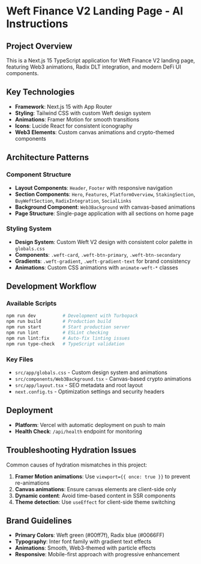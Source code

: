 # Weft Finance V2 Landing Page - AI Instructions

## Project Overview
This is a Next.js 15 TypeScript application for Weft Finance V2 landing page, featuring Web3 animations, Radix DLT integration, and modern DeFi UI components.

## Key Technologies
- **Framework**: Next.js 15 with App Router
- **Styling**: Tailwind CSS with custom Weft design system
- **Animations**: Framer Motion for smooth transitions
- **Icons**: Lucide React for consistent iconography
- **Web3 Elements**: Custom canvas animations and crypto-themed components

## Architecture Patterns

### Component Structure
- **Layout Components**: `Header`, `Footer` with responsive navigation
- **Section Components**: `Hero`, `Features`, `PlatformOverview`, `StakingSection`, `BuyWeftSection`, `RadixIntegration`, `SocialLinks`
- **Background Component**: `Web3Background` with canvas-based animations
- **Page Structure**: Single-page application with all sections on home page

### Styling System
- **Design System**: Custom Weft V2 design with consistent color palette in `globals.css`
- **Components**: `.weft-card`, `.weft-btn-primary`, `.weft-btn-secondary`
- **Gradients**: `.weft-gradient`, `.weft-gradient-text` for brand consistency
- **Animations**: Custom CSS animations with `animate-weft-*` classes

## Development Workflow

### Available Scripts
```bash
npm run dev          # Development with Turbopack
npm run build        # Production build
npm run start        # Start production server
npm run lint         # ESLint checking
npm run lint:fix     # Auto-fix linting issues
npm run type-check   # TypeScript validation
```

### Key Files
- `src/app/globals.css` - Custom design system and animations
- `src/components/Web3Background.tsx` - Canvas-based crypto animations
- `src/app/layout.tsx` - SEO metadata and root layout
- `next.config.ts` - Optimization settings and security headers

## Deployment
- **Platform**: Vercel with automatic deployment on push to main
- **Health Check**: `/api/health` endpoint for monitoring

## Troubleshooting Hydration Issues
Common causes of hydration mismatches in this project:
1. **Framer Motion animations**: Use `viewport={{ once: true }}` to prevent re-animations
2. **Canvas animations**: Ensure canvas elements are client-side only
3. **Dynamic content**: Avoid time-based content in SSR components
4. **Theme detection**: Use `useEffect` for client-side theme switching

## Brand Guidelines
- **Primary Colors**: Weft green (#00ff7f), Radix blue (#0066FF)
- **Typography**: Inter font family with gradient text effects
- **Animations**: Smooth, Web3-themed with particle effects
- **Responsive**: Mobile-first approach with progressive enhancement
